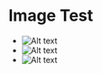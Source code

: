 # Image Test

* ![Alt text](../assets/image.jpg)
* ![Alt text](../assets/image.jpg "Optional title")
* ![Alt text][id]

[id]: ../assets/image.jpg  "Optional title attribute"



